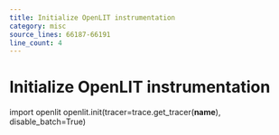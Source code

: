 ```yaml
---
title: Initialize OpenLIT instrumentation
category: misc
source_lines: 66187-66191
line_count: 4
---
```


# Initialize OpenLIT instrumentation
import openlit
openlit.init(tracer=trace.get_tracer(__name__), disable_batch=True)

